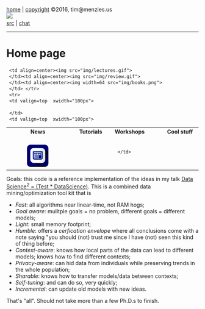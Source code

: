 [home](http://tiny.cc/ttv1) |
[copyright](https://github.com/ttv1/src/blob/master/LICENSE.md) &copy;2016, tim&commat;menzies.us
<br>
[<img width=900 src="https://github.com/ttv1/src/blob/master/img/banner.png?raw=true">](http://tiny.cc/ttv1)<br>
[src](https://github.com/ttv1/src) |
[chat](https://ttv1.slack.com/)

______


# Home page

<table border=0 align=center>
<tr>
<td align=center><b>News
<img width=300 src="img/200x1.png"></b>
</td>
<td align=center><b>Tutorials
<img width=100 src="img/200x1.png"></b>
</td>
<td><b>Workshops</b><img width=100 src="img/200x1.png"/></b>
</td>
<td align=center><b>Cool stuff
<img width=100 src="img/200x1.png"></b>
</td>

</tr>
<tr>
<td align=center><img src="img/news.png">
</td>  

     <td align=center><img src="img/lectures.gif">
     </td><td align=center><img src="img/review.gif">
     </td><td align=center><img width=64 src="img/books.png">
     </td> </tr>
     <tr>
     <td valign=top  xwidth="100px">

     </td>
     <td valign=top  xwidth="100px">
   </td><td valign=top xwidth="100px">
     </td><td valign=top>

     </td>
</tr></table>

Goals: this code is  a reference implementation of the ideas in my talk 
[Data Science<sup>2</sup>  = (Test * DataScience)](http://tiny.cc/timm4). This is 
 a combined data mining/optimization tool kit that is

- *Fast*: all algorithms near linear-time, not RAM hogs;
- *Goal aware*: mulitple goals = no problem, different goals = different models;
- *Light*: small memory footprint;
- *Humble*: offers a <em>cerfication envelope</em> where all conclusions come with a note saying "you should (not) trust me since I have (not) seen this kind of thing before;
- *Context-aware*: knows how local parts of the data can lead to different models; knows how to find different contexts;
- *Privacy-aware*: can hid data from individuals while preserving trends in the whole population;
- *Sharable*: knows how to transfer models/data between contexts;
- *Self-tuning*: and can do so, very quickly;
- *Incremental*: can update old models with new ideas.
 
That's "all". Should not take more than a few Ph.D.s to finish. 
